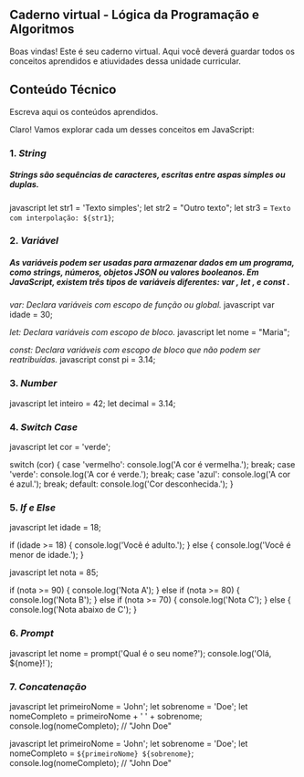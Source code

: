 ## Caderno virtual - Lógica da Programação e Algoritmos
Boas vindas! Este é seu caderno virtual. Aqui você deverá guardar todos os conceitos aprendidos e atiuvidades dessa unidade curricular. 


## Conteúdo Técnico
Escreva aqui os conteúdos aprendidos.

Claro! Vamos explorar cada um desses conceitos em JavaScript:

### 1. *String*

##### Strings são sequências de caracteres, escritas entre aspas simples ou duplas.

javascript
let str1 = 'Texto simples';
let str2 = "Outro texto";
let str3 = `Texto com interpolação: ${str1}`;


### 2. *Variável*

##### As variáveis ​​podem ser usadas para armazenar dados em um programa, como strings, números, objetos JSON ou valores booleanos. Em JavaScript, existem três tipos de variáveis ​​diferentes: var , let , e const .

*var: Declara variáveis com escopo de função ou global.*
  javascript
  var idade = 30;
  

*let: Declara variáveis com escopo de bloco.*
  javascript
  let nome = "Maria";
  

*const: Declara variáveis com escopo de bloco que não podem ser reatribuídas.*
  javascript
  const pi = 3.14;
  

### 3. *Number*


javascript
let inteiro = 42;
let decimal = 3.14;


### 4. *Switch Case*


javascript
let cor = 'verde';

switch (cor) {
  case 'vermelho':
    console.log('A cor é vermelha.');
    break;
  case 'verde':
    console.log('A cor é verde.');
    break;
  case 'azul':
    console.log('A cor é azul.');
    break;
  default:
    console.log('Cor desconhecida.');
}


### 5. *If e Else*


javascript
let idade = 18;

if (idade >= 18) {
  console.log('Você é adulto.');
} else {
  console.log('Você é menor de idade.');
}



javascript
let nota = 85;

if (nota >= 90) {
  console.log('Nota A');
} else if (nota >= 80) {
  console.log('Nota B');
} else if (nota >= 70) {
  console.log('Nota C');
} else {
  console.log('Nota abaixo de C');
}


### 6. *Prompt*


javascript
let nome = prompt('Qual é o seu nome?');
console.log('Olá, ${nome}!`);


### 7. *Concatenação*


  javascript
  let primeiroNome = 'John';
  let sobrenome = 'Doe';
  let nomeCompleto = primeiroNome + ' ' + sobrenome;
  console.log(nomeCompleto); // "John Doe"
  

  javascript
  let primeiroNome = 'John';
  let sobrenome = 'Doe';
  let nomeCompleto = `${primeiroNome} ${sobrenome}`;
  console.log(nomeCompleto); // "John Doe"
